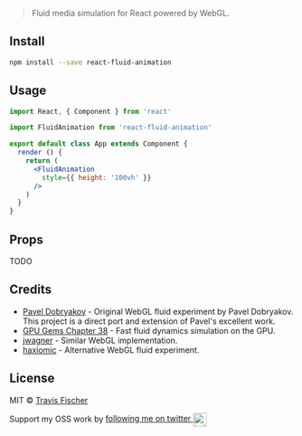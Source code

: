 

> Fluid media simulation for React powered by WebGL.

## Install

```bash
npm install --save react-fluid-animation
```

## Usage

```jsx
import React, { Component } from 'react'

import FluidAnimation from 'react-fluid-animation'

export default class App extends Component {
  render () {
    return (
      <FluidAnimation
        style={{ height: '100vh' }}
      />
    )
  }
}

```

## Props

TODO

## Credits

- [Pavel Dobryakov](https://github.com/PavelDoGreat/WebGL-Fluid-Simulation) - Original WebGL fluid experiment by Pavel Dobryakov. This project is a direct port and extension of Pavel's excellent work.
- [GPU Gems Chapter 38](http://developer.download.nvidia.com/books/HTML/gpugems/gpugems_ch38.html) - Fast fluid dynamics simulation on the GPU.
- [jwagner](https://github.com/jwagner/fluidwebgl) - Similar WebGL implementation.
- [haxiomic](https://github.com/haxiomic/GPU-Fluid-Experiments) - Alternative WebGL fluid experiment.

## License

MIT © [Travis Fischer](https://github.com/transitive-bullshit)

Support my OSS work by <a href="https://twitter.com/transitive_bs">following me on twitter <img src="https://storage.googleapis.com/saasify-assets/twitter-logo.svg" alt="twitter" height="24px" align="center"></a>
